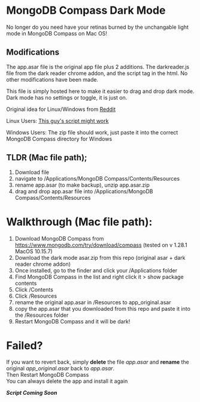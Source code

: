 # MongoDB Compass Dark Mode
No longer do you need have your retinas burned by the unchangable light mode in MongoDB Compass on Mac OS! 

## Modifications
The app.asar file is the original app file plus 2 additions. The darkreader.js file from the dark reader chrome addon, and the script tag in the html. No other modifications have been made.

This file is simply hosted here to make it easier to drag and drop dark mode. Dark mode has no settings or toggle, it is just on.

Original idea for Linux/Windows from [Reddit](https://www.reddit.com/r/mongodb/comments/mj1zr0/successfully_achieved_darkmode_for_mongodb_compass/)

Linux Users: [This guy's script might work](https://github.com/Pragalbha-Patil/mongodb-compass-dark-mode)

Windows Users: The zip file should work, just paste it into the correct MongoDB Compass directory for Windows

## TLDR (Mac file path); 
1. Download file 
2. navigate to /Applications/MongoDB Compass/Contents/Resources 
3. rename app.asar (to make backup), unzip app.asar.zip 
4. drag and drop app.asar file into /Applications/MongoDB Compass/Contents/Resources 

# Walkthrough (Mac file path):

1. Download MongoDB Compass from https://www.mongodb.com/try/download/compass (tested on v 1.28.1 MacOS 10.15.7)
2. Download the dark mode asar.zip from this repo (original asar + dark reader chrome addon)
3. Once installed, go to the finder and click your /Applications folder
4. Find MongoDB Compass in the list and right click it > show package contents
5. Click /Contents
6. Click /Resources
7. rename the original app.asar in /Resources to app_original.asar
8. copy the app.asar that you downloaded from this repo and paste it into the /Resources folder
9. Restart MongoDB Compass and it will be dark!

# Failed?
If you want to revert back, simply **delete** the file _app.asar_ and **rename** the original _app_original.asar_ back to _app.asar_. \
Then Restart MongoDB Compass \
You can always delete the app and install it again

__*Script Coming Soon*__
